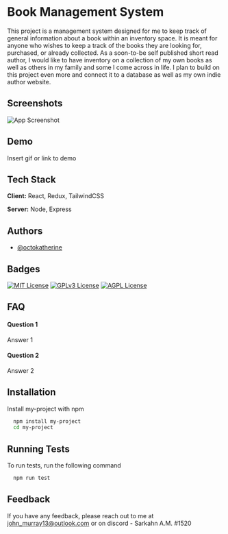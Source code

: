 
# Book Management System

This project is a management system designed for me to keep track of general information about a book within an inventory space. It is meant for anyone who wishes to keep a track of the books they are looking for, purchased, or already collected. As a soon-to-be self published short read author, I would like to have inventory on a collection of my own books as well as others in my family and some I come across in life. I plan to build on this project even more and connect it to a database as well as my own indie author website.  


## Screenshots

![App Screenshot](https://via.placeholder.com/468x300?text=App+Screenshot+Here)


## Demo

Insert gif or link to demo


## Tech Stack

**Client:** React, Redux, TailwindCSS

**Server:** Node, Express


## Authors

- [@octokatherine](https://github.com/J-AlexandreMurray)



## Badges

[![MIT License](https://img.shields.io/badge/License-MIT-green.svg)](https://choosealicense.com/licenses/mit/)
[![GPLv3 License](https://img.shields.io/badge/License-GPL%20v3-yellow.svg)](https://opensource.org/licenses/)
[![AGPL License](https://img.shields.io/badge/license-AGPL-blue.svg)](http://www.gnu.org/licenses/agpl-3.0)

## FAQ

#### Question 1

Answer 1

#### Question 2

Answer 2


## Installation

Install my-project with npm

```bash
  npm install my-project
  cd my-project
```
    
## Running Tests

To run tests, run the following command

```bash
  npm run test
```


## Feedback

If you have any feedback, please reach out to me at john_murray13@outlook.com or on discord - Sarkahn A.M. #1520


